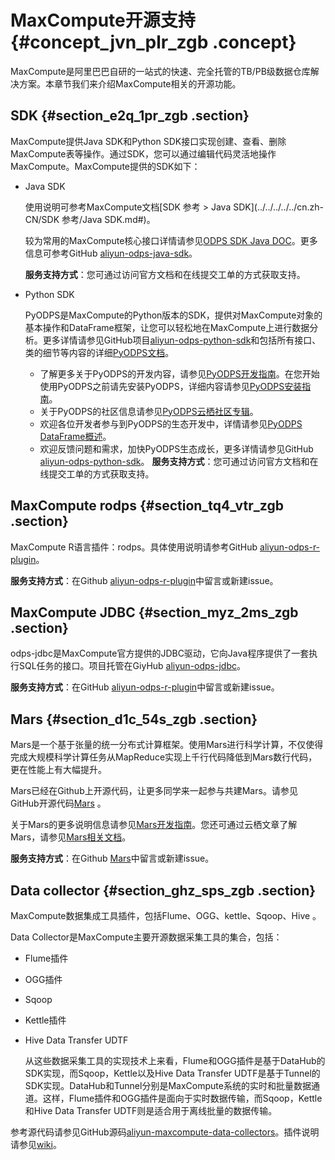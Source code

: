 # MaxCompute开源支持 {#concept_jvn_plr_zgb .concept}

MaxCompute是阿里巴巴自研的一站式的快速、完全托管的TB/PB级数据仓库解决方案。本章节我们来介绍MaxCompute相关的开源功能。

## SDK {#section_e2q_1pr_zgb .section}

MaxCompute提供Java SDK和Python SDK接口实现创建、查看、删除MaxCompute表等操作。通过SDK，您可以通过编辑代码灵活地操作MaxCompute。MaxCompute提供的SDK如下：

-   Java SDK

    使用说明可参考MaxCompute文档[SDK 参考 \> Java SDK](../../../../../cn.zh-CN/SDK 参考/Java SDK.md#)。

    较为常用的MaxCompute核心接口详情请参见[ODPS SDK Java DOC](https://www.javadoc.io/doc/com.aliyun.odps/odps-sdk-core/0.30.9-public)。更多信息可参考GitHub [aliyun-odps-java-sdk](https://github.com/aliyun/aliyun-odps-java-sdk)。

    **服务支持方式**：您可通过访问官方文档和在线提交工单的方式获取支持。

-   Python SDK

    PyODPS是MaxCompute的Python版本的SDK，提供对MaxCompute对象的基本操作和DataFrame框架，让您可以轻松地在MaxCompute上进行数据分析。更多详情请参见GitHub项目[aliyun-odps-python-sdk](https://github.com/aliyun/aliyun-odps-python-sdk)和包括所有接口、类的细节等内容的详细[PyODPS文档](cn.zh-CN/用户指南/PyODPS/基本操作/基本操作概述.md#)。

    -   了解更多关于PyODPS的开发内容，请参见[PyODPS开发指南](cn.zh-CN/用户指南/PyODPS/工具平台使用指南/DataWorks用户使用指南.md#)。在您开始使用PyODPS之前请先安装PyODPS，详细内容请参见[PyODPS安装指南](cn.zh-CN/用户指南/PyODPS/安装指南.md#)。
    -   关于PyODPS的社区信息请参见[PyODPS云栖社区专辑](https://yq.aliyun.com/album/19?spm=a2c4g.11186623.2.25.5ce96074vn9tRs)。
    -   欢迎各位开发者参与到PyODPS的生态开发中，详情请参见[PyODPS DataFrame概述](cn.zh-CN/用户指南/PyODPS/DataFrame/DataFrame概述.md#)。
    -   欢迎反馈问题和需求，加快PyODPS生态成长，更多详情请参见GitHub [aliyun-odps-python-sdk](https://github.com/aliyun/aliyun-odps-python-sdk)。
    **服务支持方式**：您可通过访问官方文档和在线提交工单的方式获取支持。


## MaxCompute rodps {#section_tq4_vtr_zgb .section}

MaxCompute R语言插件：rodps。具体使用说明请参考GitHub [aliyun-odps-r-plugin](https://github.com/aliyun/aliyun-odps-r-plugin)。

**服务支持方式**：在Github [aliyun-odps-r-plugin](https://github.com/aliyun/aliyun-odps-r-plugin)中留言或新建issue。

## MaxCompute JDBC {#section_myz_2ms_zgb .section}

odps-jdbc是MaxCompute官方提供的JDBC驱动，它向Java程序提供了一套执行SQL任务的接口。项目托管在GiyHub [aliyun-odps-jdbc](https://github.com/aliyun/aliyun-odps-jdbc)。

**服务支持方式**：在GitHub [aliyun-odps-r-plugin](https://github.com/aliyun/aliyun-odps-r-plugin)中留言或新建issue。

## Mars {#section_d1c_54s_zgb .section}

Mars是一个基于张量的统一分布式计算框架。使用Mars进行科学计算，不仅使得完成大规模科学计算任务从MapReduce实现上千行代码降低到Mars数行代码，更在性能上有大幅提升。

Mars已经在Github上开源代码，让更多同学来一起参与共建Mars。请参见GitHub开源代码[Mars](https://github.com/mars-project/mars) 。

关于Mars的更多说明信息请参见[Mars开发指南](https://mars-project.readthedocs.io/en/latest/)。您还可通过云栖文章了解Mars，请参见[Mars相关文档](https://yq.aliyun.com/search?q=Mars)。

**服务支持方式**：在Github [Mars](https://github.com/mars-project/mars)中留言或新建issue。

## Data collector {#section_ghz_sps_zgb .section}

MaxCompute数据集成工具插件，包括Flume、OGG、kettle、Sqoop、Hive 。

Data Collector是MaxCompute主要开源数据采集工具的集合，包括：

-   Flume插件
-   OGG插件
-   Sqoop
-   Kettle插件
-   Hive Data Transfer UDTF

    从这些数据采集工具的实现技术上来看，Flume和OGG插件是基于DataHub的SDK实现，而Sqoop，Kettle以及Hive Data Transfer UDTF是基于Tunnel的SDK实现。DataHub和Tunnel分别是MaxCompute系统的实时和批量数据通道。这样，Flume插件和OGG插件是面向于实时数据传输，而Sqoop，Kettle和Hive Data Transfer UDTF则是适合用于离线批量的数据传输。


参考源代码请参见GitHub源码[aliyun-maxcompute-data-collectors](https://github.com/aliyun/aliyun-maxcompute-data-collectors)。插件说明请参见[wiki](https://github.com/aliyun/aliyun-maxcompute-data-collectors/wiki)。

